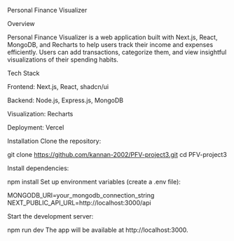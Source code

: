 Personal Finance Visualizer

Overview

Personal Finance Visualizer is a web application built with Next.js, React, MongoDB, and Recharts to help users track their income and expenses efficiently. Users can add transactions, categorize them, and view insightful visualizations of their spending habits.

Tech Stack

Frontend: Next.js, React, shadcn/ui

Backend: Node.js, Express.js, MongoDB

Visualization: Recharts

Deployment: Vercel

Installation
Clone the repository:

git clone https://github.com/kannan-2002/PFV-project3.git
cd PFV-project3

Install dependencies:

npm install
Set up environment variables (create a .env file):


MONGODB_URI=your_mongodb_connection_string
NEXT_PUBLIC_API_URL=http://localhost:3000/api

Start the development server:

npm run dev
The app will be available at http://localhost:3000.
